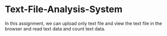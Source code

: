 # Text-File-Analysis-System
In this assignment, we can upload only text file and view the text file in the browser and read text data and count text data.
